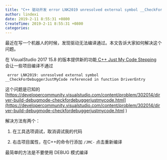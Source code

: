 ```yaml
---
title: "C++ 驱动开发 error LNK2019 unresolved external symbol __CheckForDebuggerJustMyCode referenced in function DriverEntry"
author: lindexi
date: 2019-2-11 8:55:31 +0800
CreateTime: 2019-2-11 8:55:31 +0800
categories: 
---
```


最近在写一个机器人的时候，发现驱动无法编译通过。本文告诉大家如何解决这个问题。

<!--more-->


<!-- csdn -->

在 VisualStudio 2017 15.8 的版本提供新的功能[ C++ Just My Code Stepping ](https://blogs.msdn.microsoft.com/vcblog/2018/06/29/announcing-jmc-stepping-in-visual-studio/) 会让一些项目编译不通过

```
 error LNK2019: unresolved external symbol __CheckForDebuggerJustMyCode referenced in function DriverEntry
```

这个问题是已知的 [https://developercommunity.visualstudio.com/content/problem/302014/dirver-build-debugmode-checkfordebuggerjustmycode.html](https://developercommunity.visualstudio.com/content/problem/302014/dirver-build-debugmode-checkfordebuggerjustmycode.html )

解决方法有两个：

1. 在工具选项调试，取消调试我的代码

1. 右击项目属性，在C++的命令行添加 `/JMC-`  点击重新编译

最简单的方法是不要使用 DEBUG 模式编译

